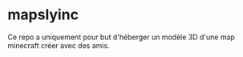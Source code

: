 # mapslyinc
Ce repo a uniquement pour but d'héberger un modèle 3D d'une map minecraft créer avec des amis.
